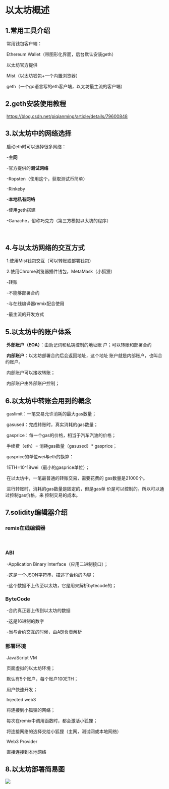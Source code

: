 # 			以太坊概述

## 1.常用工具介绍

​	常用钱包客户端：

​		Ethereum Wallet（带图形化界面，后台默认安装geth）

​			以太坊官方提供

​		Mist（以太坊钱包+一个内置浏览器）

​		geth（一个go语言写的eth客户端，以太坊最主流的客户端）

## 2.geth安装使用教程

​	https://blog.csdn.net/piqianming/article/details/79600848

## 3.以太坊中的网络选择

​	启动eth时可以选择很多网络：

​		-**主网**

​		-官方提供的**测试网络**

​		      -Ropsten（使用这个，获取测试币简单）

​		      -Rinkeby

​		-**本地私有网络**

​			-使用geth搭建

​			-Ganache，俗称巧克力（第三方模拟以太坊的程序）

​			

## 4.与以太坊网络的交互方式

​			1.使用Mist钱包交互（可以转账或部署钱包）

​			2.使用Chrome浏览器插件钱包，MetaMask（小狐狸）

​					-转账

​					-不能够部署合约

​					-与在线编译器remix配合使用

​					-最主流的开发方式

## 5.以太坊中的账户体系

​			  **外部账户（EOA）**：由助记词和私钥控制的地址账								户；可以转账和部署合约					

​			  **内部账户**：以太坊部署合约后会返回地址，这个地址						账户就是内部账户，也叫合约账户。

​						内部账户可以接收转账；

​			内部账户由外部账户控制；

## 6.以太坊中转账会用到的概念

​				gaslimit：一笔交易允许消耗的最大gas数量；

​				gasused：完成转账时，真实消耗的gas数量；

​				gasprice：每一个gas的价格，相当于汽车汽油的价格；

​				手续费（eth）= 消耗gas数量（gasused）* gasprice；

​				gasprice的单位wei与eth的换算：

​				1ETH=10^18wei（最小的gasprice单位）；

​				在以太坊中，一笔最普通的转账交易，需要花费的				gas数量是21000个。

​				进行转账时，消耗的gas数量是固定的，但是gas单				价是可以控制的。所以可以通过控制gas价格，来				控制交易的成本。

## 7.solidity编辑器介绍

### 	remix在线编辑器

​	  

### 	ABI

​			-Application Binary  Interface（应用二进制接口）；

​			-这是一个JSON字符串，描述了合约的内容；

​			-这个数据不上传至以太坊，它是用来解析bytecode的；

### 	ByteCode

​			-合约真正要上传到以太坊的数据

​			-这是16进制的数字

​			-当与合约交互的时候，由ABI负责解析

### 	 部署环境

​			JavaScript VM

​					页面虚拟的以太坊环境；

​					默认有5个账户，每个账户100ETH；

​					用户快速开发；

​		     Injected  web3

​					将连接到小狐狸的网络；

​					每次在remix中调用函数时，都会激活小狐狸；

​					将连接网络的选择交给小狐狸（主网，测试网或本地网络）

​		 	Web3 Provider

​				        直接连接到本地网络

## 8.以太坊部署简易图	

![](C:\Users\11346\Desktop\以太坊学习\assets\以太坊交互简易图示.png)

​	